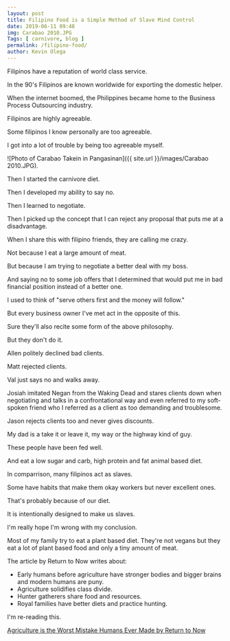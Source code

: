 ```yaml
--- 
layout: post 
title: Filipino Food is a Simple Method of Slave Mind Control
date: 2019-06-11 09:48
img: Carabao 2010.JPG
Tags: [ carnivore, blog ]
permalink: /filipino-food/ 
author: Kevin Olega 
--- 
```

Filipinos have a reputation of world class service.

In the 90's Filipinos are known worldwide for exporting the domestic helper.

When the internet boomed, the Philippines became home to the Business Process Outsourcing industry.

Filipinos are highly agreeable.

Some filipinos I know personally are too agreeable.

I got into a lot of trouble by being too agreeable myself.

![Photo of Carabao Takein in Pangasinan]({{ site.url }}/images/Carabao 2010.JPG).

Then I started the carnivore diet.

Then I developed my ability to say no.

Then I learned to negotiate.

Then I picked up the concept that I can reject any proposal that puts me at a disadvantage.

When I share this with filipino friends, they are calling me crazy.

Not because I eat a large amount of meat.

But because I am trying to negotiate a better deal with my boss.

And saying no to some job offers that I determined that would put me in bad financial position instead of a better one.

I used to think of "serve others first and the money will follow."

But every business owner I've met act in the opposite of this.

Sure they'll also recite some form of the above philosophy.

But they don't do it.

Allen politely declined bad clients.

Matt rejected clients.

Val just says no and walks away.

Josiah imitated Negan from the Waking Dead and stares clients down when negotiating and talks in a confrontational way and even referred to my soft-spoken friend who I referred as a client as too demanding and troublesome.

Jason rejects clients too and never gives discounts. 

My dad is a take it or leave it, my way or the highway kind of guy.

These people have been fed well.

And eat a low sugar and carb, high protein and fat animal based diet.

In comparrison, many filipinos act as slaves.

Some have habits that make them okay workers but never excellent ones.

That's probably because of our diet.

It is intentionally designed to make us slaves.

I'm really hope I'm wrong with my conclusion.

Most of my family try to eat a plant based diet. They're not vegans but they eat a lot of plant based food and only a tiny amount of meat.

The article by Return to Now writes about:

- Early humans before agriculture have stronger bodies and bigger brains and modern humans are puny.
- Agriculture solidifies class divide.
- Hunter gatherers share food and resources.
- Royal families have better diets and practice hunting.

I'm re-reading this.

[Agriculture is the Worst Mistake Humans Ever Made by Return to Now](https://returntonow.net/2016/05/29/agriculture-worst-mistake-humans-ever-made/)